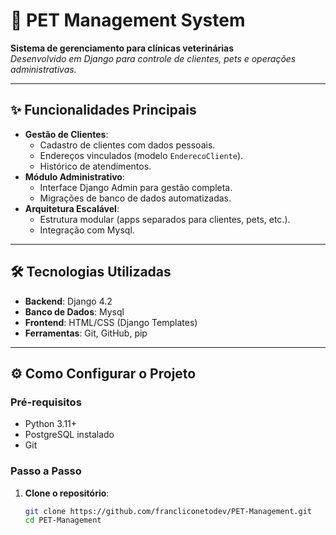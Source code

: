 # 🐾 PET Management System 

**Sistema de gerenciamento para clínicas veterinárias**  
*Desenvolvido em Django para controle de clientes, pets e operações administrativas.*

---

## ✨ Funcionalidades Principais
- **Gestão de Clientes**:
  - Cadastro de clientes com dados pessoais.
  - Endereços vinculados (modelo `EnderecoCliente`).
  - Histórico de atendimentos.
- **Módulo Administrativo**:
  - Interface Django Admin para gestão completa.
  - Migrações de banco de dados automatizadas.
- **Arquitetura Escalável**:
  - Estrutura modular (apps separados para clientes, pets, etc.).
  - Integração com Mysql.

---

## 🛠️ Tecnologias Utilizadas
- **Backend**: Django 4.2
- **Banco de Dados**: Mysql
- **Frontend**: HTML/CSS (Django Templates)
- **Ferramentas**: Git, GitHub, pip

---

## ⚙️ Como Configurar o Projeto

### Pré-requisitos
- Python 3.11+
- PostgreSQL instalado
- Git

### Passo a Passo
1. **Clone o repositório**:
   ```bash
   git clone https://github.com/francliconetodev/PET-Management.git
   cd PET-Management
